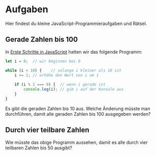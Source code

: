 # Aufgaben

Hier findest du kleine JavaScript-Programmieraufgaben und Rätsel.

## Gerade Zahlen bis 100

In [Erste Schritte in JavaScript](erste-schritte.md) hatten wir das folgende
Programm:

```JavaScript
let i = 0;  // wir beginnen bei 0

while (i < 10) {    // solange i kleiner als 10 ist
    i += 1; // erhöhe den Wert von i um 1
    
    if (i % 2 === 0) {  // wenn i gerade ist
        console.log(i); // gib i auf der Konsole aus
    }
}
```

Es gibt die geraden Zahlen bis 10 aus. Welche Änderung müsste man durchführen, 
damit alle geraden Zahlen bis 100 ausgegeben werden?

## Durch vier teilbare Zahlen

Wie müsste das obige Programm aussehen, damit es alle durch vier teilbaren
Zahlen bis 50 ausgibt?
